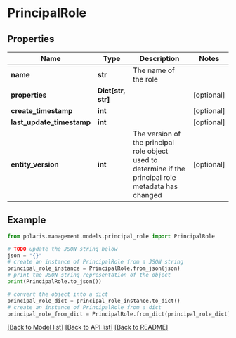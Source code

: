 <!--

 Licensed to the Apache Software Foundation (ASF) under one
 or more contributor license agreements.  See the NOTICE file
 distributed with this work for additional information
 regarding copyright ownership.  The ASF licenses this file
 to you under the Apache License, Version 2.0 (the
 "License"); you may not use this file except in compliance
 with the License.  You may obtain a copy of the License at

   http://www.apache.org/licenses/LICENSE-2.0

 Unless required by applicable law or agreed to in writing,
 software distributed under the License is distributed on an
 "AS IS" BASIS, WITHOUT WARRANTIES OR CONDITIONS OF ANY
 KIND, either express or implied.  See the License for the
 specific language governing permissions and limitations
 under the License.

-->
# PrincipalRole


## Properties

Name | Type | Description | Notes
------------ | ------------- | ------------- | -------------
**name** | **str** | The name of the role | 
**properties** | **Dict[str, str]** |  | [optional] 
**create_timestamp** | **int** |  | [optional] 
**last_update_timestamp** | **int** |  | [optional] 
**entity_version** | **int** | The version of the principal role object used to determine if the principal role metadata has changed | [optional] 

## Example

```python
from polaris.management.models.principal_role import PrincipalRole

# TODO update the JSON string below
json = "{}"
# create an instance of PrincipalRole from a JSON string
principal_role_instance = PrincipalRole.from_json(json)
# print the JSON string representation of the object
print(PrincipalRole.to_json())

# convert the object into a dict
principal_role_dict = principal_role_instance.to_dict()
# create an instance of PrincipalRole from a dict
principal_role_from_dict = PrincipalRole.from_dict(principal_role_dict)
```
[[Back to Model list]](../README.md#documentation-for-models) [[Back to API list]](../README.md#documentation-for-api-endpoints) [[Back to README]](../README.md)


